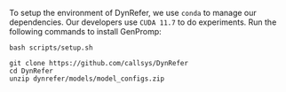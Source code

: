 To setup the environment of DynRefer, we use `conda` to manage our dependencies. Our developers use `CUDA 11.7` to do experiments. Run the following commands to install GenPromp:
 ```
bash scripts/setup.sh

git clone https://github.com/callsys/DynRefer
cd DynRefer
unzip dynrefer/models/model_configs.zip
 ```

